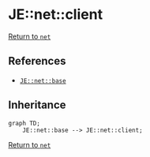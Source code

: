 # JE::net::client

[Return to `net`](/docs/net.md)

## References

- [`JE::net::base`](/docs/net/base.md)

## Inheritance

```mermaid
graph TD;
    JE::net::base --> JE::net::client;
```

[Return to `net`](/docs/net.md)